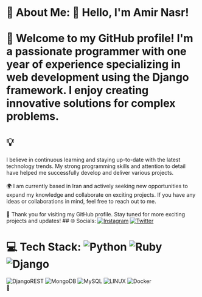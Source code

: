 # 💫 About Me: 👋 Hello, I'm Amir Nasr!<br><br>🌟 Welcome to my GitHub profile! I'm a passionate programmer with one year of experience specializing in web development using the Django framework. I enjoy creating innovative solutions for complex problems.<br><br>💡
I believe in continuous learning and staying up-to-date with the latest technology trends. My strong programming skills and attention to detail have helped me successfully develop and deliver various projects.<br><br>🌍 I am currently based in Iran and
actively seeking new opportunities to expand my knowledge and collaborate on exciting projects. If you have any ideas or collaborations in mind, feel free to reach out to me.<br><br>🚀 Thank you for visiting my GitHub profile. Stay tuned for more exciting
projects and updates! ## 🌐 Socials: [![Instagram](https://img.shields.io/badge/Instagram-%23E4405F.svg?logo=Instagram&logoColor=white)](https://instagram.com/Amiirud) [![Twitter](https://img.shields.io/badge/Twitter-%231DA1F2.svg?logo=Twitter&logoColor=white)](https://twitter.com/lAmirud)
# 💻 Tech Stack: ![Python](https://img.shields.io/badge/python-3670A0?style=for-the-badge&logo=python&logoColor=ffdd54) ![Ruby](https://img.shields.io/badge/ruby-%23CC342D.svg?style=for-the-badge&logo=ruby&logoColor=white) ![Django](https://img.shields.io/badge/django-%23092E20.svg?style=for-the-badge&logo=django&logoColor=white)
![DjangoREST](https://img.shields.io/badge/DJANGO-REST-ff1709?style=for-the-badge&logo=django&logoColor=white&color=ff1709&labelColor=gray) ![MongoDB](https://img.shields.io/badge/MongoDB-%234ea94b.svg?style=for-the-badge&logo=mongodb&logoColor=white)
![MySQL](https://img.shields.io/badge/mysql-%2300f.svg?style=for-the-badge&logo=mysql&logoColor=white) ![LINUX](https://img.shields.io/badge/Linux-FCC624?style=for-the-badge&logo=linux&logoColor=black) ![Docker](https://img.shields.io/badge/docker-%230db7ed.svg?style=for-the-badge&logo=docker&logoColor=white)
<br/>
💎
